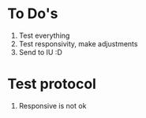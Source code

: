 # To Do's
1. Test everything
2. Test responsivity, make adjustments
3. Send to IU :D

# Test protocol
1. Responsive is not ok
